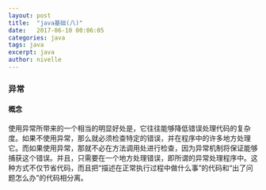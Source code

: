 ```yaml
---
layout: post
title:  "java基础(八)"
date:   2017-06-10 00:06:05
categories: java
tags: java
excerpt: java
author: nivelle
---
```


### 异常


#### 概念

使用异常所带来的一个相当的明显好处是，它往往能够降低错误处理代码的复杂度。如果不使用异常，那么就必须检查特定的错误，并在程序中的许多地方处理它。而如果使用异常，那就不必在方法调用处进行检查，因为异常机制将保证能够捕获这个错误。并且，只需要在一个地方处理错误，即所谓的异常处理程序中。这种方式不仅节省代码，而且把“描述在正常执行过程中做什么事”的代码和“出了问题怎么办”的代码相分离。
